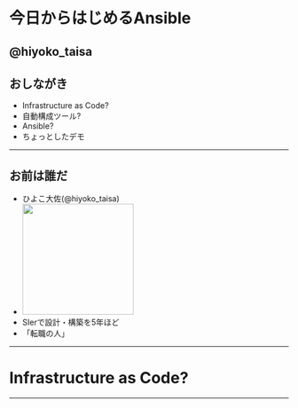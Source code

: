 # 今日からはじめるAnsible
@hiyoko_taisa
---
## おしながき
- Infrastructure as Code?
- 自動構成ツール?
- Ansible?
- ちょっとしたデモ
---
## お前は誰だ
- ひよこ大佐(@hiyoko_taisa)
- <img src="https://pbs.twimg.com/profile_images/935672125830021120/a_ISqdW9_400x400.jpg" width="200px">
- SIerで設計・構築を5年ほど
- 「転職の人」
---
# Infrastructure as Code?
---


